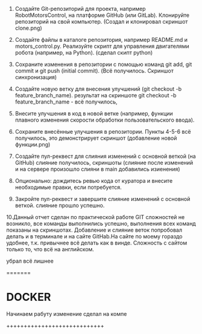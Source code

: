 1. Создайте Git-репозиторий для проекта, например RobotMotorsControl, на платформе GitHub (или GitLab).
   Клонируйте репозиторий на свой компьютер. (Создал и клонировал скриншот clone.png)
2. Создайте файлы в каталоге репозитория, например README.md и motors_control.py. 
   Реализуйте скрипт для управления двигателями робота (например, на Python). (сделал скипт python)
3. Сохраните изменения в репозитории с помощью команд git add, git commit и git push (initial commit).
   (Всё получилось. Скриншот синхронизация)
4. Создайте новую ветку для внесения улучшений (git checkout -b feature_branch_name).
   результат на скриншоте git checkout -b feature_branch_name - всё получилось, 
  
5. Внесите улучшения в код в новой ветке (например, функции плавного изменения скорости
   обработки пользовательского ввода).

6. Сохраните внесённые улучшения в репозитории. 
   Пункты 4-5-6 всё получилось, это демонстрирует скриншот (добавление новой функции.png)

7. Создайте пул-реквест для слияния изменений с основной веткой (на GitHub)
   слияние получилось, скриншоты (слияние после изменений и на сервере произошло слияни в main добавились изиенения)
8. Опционально: дождитесь ревью кода от куратора и внесите необходимые правки, если потребуется.
9. Закройте пул-реквест и завершите слияние изменений с основной веткой.
   слияние прошло успешно.
   
10.Данный отчет сделан по практической работе GIT сложностей не возникло, все команды выполнились успешно,
   выполнения всех команд показаны на скриншотах. 
   Добавление и слияние веток попробовал делать и в терминале и на сайте GitHab.На сайте по моему гораздо удобнее, 
т.к. привычнее всё делать как в винде. Сложность с сайтом только то, что всё на английском. 


убрал всё лишнее

=======
# DOCKER
Начинаем рабуту
 изменение сделал на компе
 
 ++++++++++++++++++++++++++++
